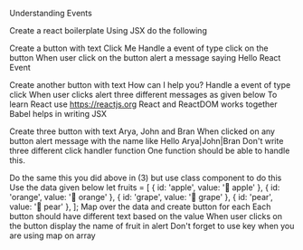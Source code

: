 Understanding Events

Create a react boilerplate
Using JSX do the following

Create a button with text Click Me
Handle a event of type click on the button
When user click on the button alert a message saying Hello React Event

Create another button with text How can I help you?
Handle a event of type click
When user clicks alert three different messages as given below
To learn React use https://reactjs.org
React and ReactDOM works together
Babel helps in writing JSX

Create three button with text Arya, John and Bran
When clicked on any button alert message with the name like Hello Arya|John|Bran
Don't write three different click handler function
One function should be able to handle this.

Do the same this you did above in (3) but use class component to do this
Use the data given below
let fruits = [
{ id: 'apple', value: '🍎 apple' },
{ id: 'orange', value: '🍊 orange' },
{ id: 'grape', value: '🍇 grape' },
{ id: 'pear', value: '🍐 pear' },
];
Map over the data and create button for each
Each button should have different text based on the value
When user clicks on the button display the name of fruit in alert
Don't forget to use key when you are using map on array
